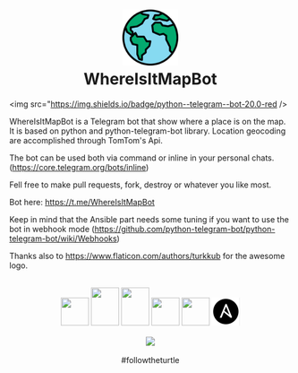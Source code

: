 # <div align="center"><img src="https://raw.githubusercontent.com/rizlas/whereisit/master/images/worldwide.png" width="100" height="100" /><br /> WhereIsItMapBot</div>

<img src="https://img.shields.io/badge/python--telegram--bot-20.0-red />

WhereIsItMapBot is a Telegram bot that show where a place is on the map. It is based on python and python-telegram-bot library.
Location geocoding are accomplished through TomTom's Api.

The bot can be used both via command or inline in your personal chats. (<https://core.telegram.org/bots/inline>)

Fell free to make pull requests, fork, destroy or whatever you like most.

Bot here: <https://t.me/WhereIsItMapBot>

Keep in mind that the Ansible part needs some tuning if you want to use the bot
in webhook mode (<https://github.com/python-telegram-bot/python-telegram-bot/wiki/Webhooks>)

Thanks also to <https://www.flaticon.com/authors/turkkub> for the awesome logo.\
<br/>
<div align="center">
<img src="https://raw.githubusercontent.com/rizlas/whereisit/master/images/t_logo.png" width="50" height="50" />
<img src="https://raw.githubusercontent.com/rizlas/whereisit/master/images/bot_father.jpg" width="50" height="68" />
<img src="https://raw.githubusercontent.com/rizlas/whereisit/master/images/inline_bots.jpg" width="50" height="68" />
<img src="https://raw.githubusercontent.com/rizlas/whereisit/master/images/Tomtom_logo_250.jpg" width="50" height="50" />
<img src="https://raw.githubusercontent.com/rizlas/whereisit/master/images/ptb-logo_240.png" width="50" height="50" />
<img src="https://raw.githubusercontent.com/rizlas/whereisit/master/images/ansible.png" width="50" height="50" />
</div>

<br/>

<div align="center"><img src="https://avatars1.githubusercontent.com/u/8522635?s=96&v=4"/></div>
<p align="center">#followtheturtle</p>
